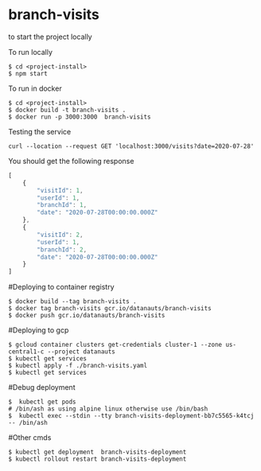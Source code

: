 # branch-visits

to start the project locally

To run locally

```shell script
$ cd <project-install>
$ npm start 
```

To run in docker

```shell script
$ cd <project-install>
$ docker build -t branch-visits . 
$ docker run -p 3000:3000  branch-visits             
```

Testing the service

```shell script
curl --location --request GET 'localhost:3000/visits?date=2020-07-28'
```

You should get the following response

```javascript
[
    {
        "visitId": 1,
        "userId": 1,
        "branchId": 1,
        "date": "2020-07-28T00:00:00.000Z"
    },
    {
        "visitId": 2,
        "userId": 1,
        "branchId": 2,
        "date": "2020-07-28T00:00:00.000Z"
    }
]
```

#Deploying to container registry

```shell script
$ docker build --tag branch-visits .
$ docker tag branch-visits gcr.io/datanauts/branch-visits
$ docker push gcr.io/datanauts/branch-visits
```

#Deploying to gcp

```shell script
$ gcloud container clusters get-credentials cluster-1 --zone us-central1-c --project datanauts
$ kubectl get services
$ kubectl apply -f ./branch-visits.yaml
$ kubectl get services
```

#Debug deployment
```shell script
$  kubectl get pods
# /bin/ash as using alpine linux otherwise use /bin/bash
$  kubectl exec --stdin --tty branch-visits-deployment-bb7c5565-k4tcj -- /bin/ash
```

#Other cmds
```shell script
$ kubectl get deployment  branch-visits-deployment
$ kubectl rollout restart branch-visits-deployment
```
